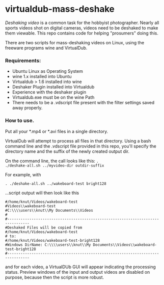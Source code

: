 virtualdub-mass-deshake
=======================

*Deshaking video* is a common task for the hobbyist photographer. Nearly all sports videos shot on digital cameras,  videos need to be deshaked to make them viewable. This repo contains code for helping "prosumers" doing this.

There are two scripts for mass-deshaking videos on Linux, using the freeware programs wine and  VirtualDub.

<h3>Requirements:</h3>

  - Ubuntu Linux as Operating System
  - wine 1.x installed into Ubuntu
  - Virtualdub > 1.6 installed into wine
  - Deshaker Plugin installed into Virtualdub
  - Experience with the deshaker plugin
  - Virtualdub.exe must be on the wine Path
  - There needs to be a .vdscript file present with the filter settings saved away properly.


<h3> How to use.</h3>
 Put all your *.mp4 or *.avi files in a single directory.

VirtualDub will attempt to process all files in that directory. Using a bash command line and the .vdscript file provided in this repo, you'll specify the directory name and the suffix of the newly created output dir.

On the command line, the call looks like this:
<code>. ./deshake-all.sh ../myvideo-dir outdir-suffix </code>


For example, with


<code>. ./deshake-all.sh ../wakeboard-test bright128 </code>

...script output will then look like this

    #/home/knut/Videos/wakeboard-test
    #Videos\\wakeboard-test
    #C:\\\\users\\knut\\My Documents\\Videos
    #
    #--------------------------------------------------------------------------------
    #Deshaked Files will be copied from
    #/home/knut/Videos/wakeboard-test
    # to:
    #/home/knut/Videos/wakeboard-test-bright128
    #Windows DirName: C:\\\\users\\knut\\My Documents\\Videos\\wakeboard-test-bright128
    #--------------------------------------------------------------------------------

and for each video, a VirtualDUb GUI will appear indicating the processing status. Preview windows of the input and output videos are disabled on purpose, because then the script is more robust.




